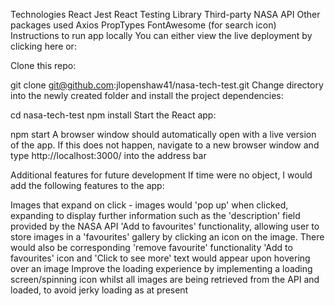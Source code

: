 Technologies
React
Jest
React Testing Library
Third-party NASA API
Other packages used
Axios
PropTypes
FontAwesome (for search icon)
Instructions to run app locally
You can either view the live deployment by clicking here or:

Clone this repo:

git clone git@github.com:jlopenshaw41/nasa-tech-test.git
Change directory into the newly created folder and install the project dependencies:

cd nasa-tech-test
npm install
Start the React app:

 npm start
A browser window should automatically open with a live version of the app. If this does not happen, navigate to a new browser window and type http://localhost:3000/ into the address bar

Additional features for future development
If time were no object, I would add the following features to the app:

Images that expand on click - images would 'pop up' when clicked, expanding to display further information such as the 'description' field provided by the NASA API
'Add to favourites' functionality, allowing user to store images in a 'favourites' gallery by clicking an icon on the image. There would also be corresponding 'remove favourite' functionality
'Add to favourites' icon and 'Click to see more' text would appear upon hovering over an image
Improve the loading experience by implementing a loading screen/spinning icon whilst all images are being retrieved from the API and loaded, to avoid jerky loading as at present